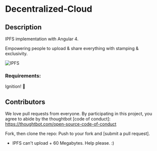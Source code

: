 # Decentralized-Cloud

## Description
IPFS implementation with Angular 4.

Empowering people to upload & share everything with stamping & exclusivity.

![IPFS](ipfs.png)

### Requirements:

Ignition! 🚀

## Contributors

We love pull requests from everyone. By participating in this project, you agree to abide by the thoughtbot
[code of conduct]: https://thoughtbot.com/open-source-code-of-conduct

Fork, then clone the repo:
Push to your fork and  [submit a pull request].

- IPFS can't upload + 60 Megabytes. Help please. :)

